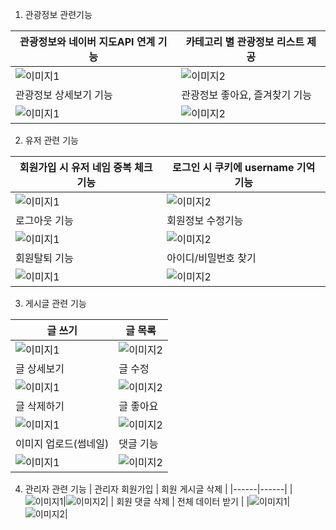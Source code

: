 1. 관광정보 관련기능

| 관광정보와 네이버 지도API 연계 기능 | 카테고리 별 관광정보 리스트 제공 |
|------|------|
|![이미지1](https://ifh.cc/g/qkLAwL.jpg)|![이미지2](https://ifh.cc/g/v8C230.jpg)|
| 관광정보 상세보기 기능 | 관광정보 좋아요, 즐겨찾기 기능  |
|![이미지1](https://ifh.cc/g/qkLAwL.jpg)|![이미지2](https://ifh.cc/g/v8C230.jpg)|


2. 유저 관련 기능

| 회원가입 시 유저 네임 중복 체크 기능 | 로그인 시 쿠키에 username 기억 기능 |
|------|------|
|![이미지1](https://ifh.cc/g/qkLAwL.jpg)|![이미지2](https://ifh.cc/g/v8C230.jpg)|
| 로그아웃 기능 | 회원정보 수정기능 |
|![이미지1](https://ifh.cc/g/qkLAwL.jpg)|![이미지2](https://ifh.cc/g/v8C230.jpg)|
| 회원탈퇴 기능 | 아이디/비밀번호 찾기 |
|![이미지1](https://ifh.cc/g/qkLAwL.jpg)|![이미지2](https://ifh.cc/g/v8C230.jpg)|


3. 게시글 관련 기능 

| 글 쓰기 | 글 목록 |
|------|------|
|![이미지1](https://ifh.cc/g/qkLAwL.jpg)|![이미지2](https://ifh.cc/g/v8C230.jpg)|
| 글 상세보기 | 글 수정 |
|![이미지1](https://ifh.cc/g/qkLAwL.jpg)|![이미지2](https://ifh.cc/g/v8C230.jpg)|
| 글 삭제하기 | 글 좋아요 |
|![이미지1](https://ifh.cc/g/qkLAwL.jpg)|![이미지2](https://ifh.cc/g/v8C230.jpg)|
| 이미지 업로드(썸네일) | 댓글 기능 |
|![이미지1](https://ifh.cc/g/qkLAwL.jpg)|![이미지2](https://ifh.cc/g/v8C230.jpg)|


4. 관리자 관련 기능
| 관리자 회원가입 | 회원 게시글 삭제 |
|------|------|
|![이미지1](https://ifh.cc/g/qkLAwL.jpg)|![이미지2](https://ifh.cc/g/v8C230.jpg)|
| 회원 댓글 삭제 | 전체 데이터 받기 |
|![이미지1](https://ifh.cc/g/qkLAwL.jpg)|![이미지2](https://ifh.cc/g/v8C230.jpg)|

